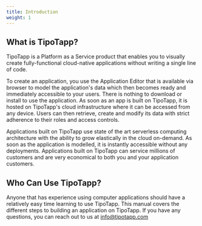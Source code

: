 ```yaml
---
title: Introduction
weight: 1
---
```


## What is TipoTapp?
TipoTapp is a Platform as a Service product that enables you to visually create fully-functional cloud-native applications without writing a single line of code.

To create an application, you use the Application Editor that is available via browser to model the application's data which then becomes ready and immediately accessible to your users. There is nothing to download or install to use the application. As soon as an app is built on TipoTapp, it is hosted on TipoTapp's cloud infrastructure where it can be accessed from any device. Users can then retrieve, create and modify its data with strict adherence to their roles and access controls.

Applications built on TipoTapp use state of the art serverless computing architecture with the ability to grow elastically in the cloud on-demand. As soon as the application is modelled, it is instantly accessible without any deployments. Applications built on TipoTapp can service millions of customers and are very economical to both you and your application customers.

## Who Can Use TipoTapp?
Anyone that has experience using computer applications should have a relatively easy time learning to use TipoTapp. This manual covers the different steps to building an application on TipoTapp. If you have any questions, you can reach out to us at info@tipotapp.com
